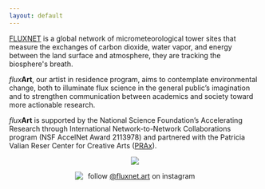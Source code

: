 ```yaml
---
layout: default
---
```


<a href = "https://fluxnet.org/">FLUXNET</a> is a global network of micrometeorological tower sites that measure the exchanges of carbon dioxide, water vapor, and energy between the land surface and atmosphere, they are tracking the biosphere's breath. 

 <i>flux</i><b>Art</b>, our artist in residence program, aims to contemplate environmental change, both to illuminate flux science in the general public’s imagination and to strengthen communication between academics and society toward more actionable research. 

<i>flux</i><b>Art</b> is supported by the National Science Foundation’s Accelerating Research through International Network-to-Network Collaborations program (NSF AccelNet Award 2113978) and partnered with the Patricia Valian Reser Center for Creative Arts (<a href = "https://prax.oregonstate.edu/">PRAx</a>). 


<figure style="text-align: center;">
  <img src="https://fluxnetart.github.io/images/logos.png">
</figure>


<div style="display: flex; align-items: center; justify-content: center;">
    <img src="https://fluxnetart.github.io/images/insta.png" style="margin-right: 10px;">
    <p style="margin: 0;">follow <a href="https://www.instagram.com/">@fluxnet.art</a> on instagram</p>
</div>